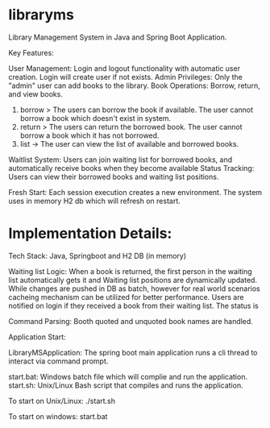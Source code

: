 # libraryms
Library Management System in Java and Spring Boot Application.

Key Features:

User Management: Login and logout functionality with automatic user creation. Login will create user if not exists.
Admin Privileges: Only the "admin" user can add books to the library.
Book Operations: Borrow, return, and view  books.

1. borrow > The users can borrow the book if available. The user cannot borrow a book which doesn't exist in system.
2. return > The users can return the borrowed book. The user cannot borrow a book which it has not borrowed.
3. list -> The user can view the list of available and borrowed books.

Waitlist System: Users can join waiting list for borrowed books, and automatically receive books when they become available
Status Tracking: Users can view their borrowed books and waiting list positions.

Fresh Start: Each session execution creates a new environment. The system uses in memory H2 db which will refresh on restart. 


# Implementation Details:

Tech Stack: Java, Springboot and H2 DB (in memory)

Waiting list Logic:
When a book is returned, the first person in the waiting list automatically gets it and 
Waiting list positions are dynamically updated. While changes are pushed in DB as batch, however for real world scenarios cacheing mechanism can be utilized for better performance.
Users are notified on login if they received a book from their waiting list. The status is 

Command Parsing: Booth quoted and unquoted book names are handled.

Application Start:

LibraryMSApplication: The spring boot main application runs a cli thread to interact via command prompt.

start.bat: Windows batch file which will complie and run the application.
start.sh: Unix/Linux Bash script that compiles and runs the application.


To start on Unix/Linux:
./start.sh

To start on windows:
start.bat